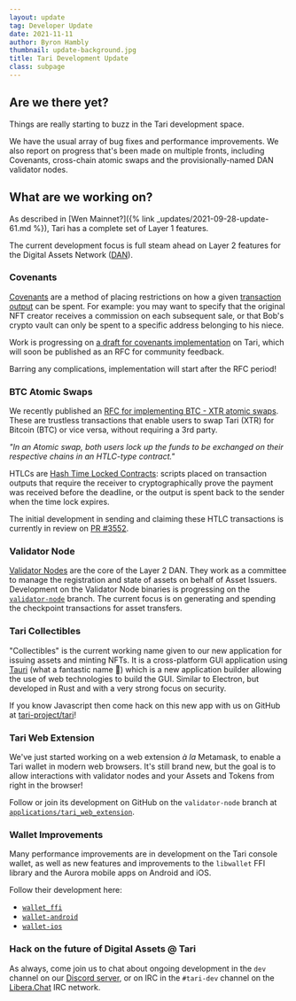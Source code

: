 ```yaml
---
layout: update
tag: Developer Update
date: 2021-11-11
author: Byron Hambly
thumbnail: update-background.jpg
title: Tari Development Update
class: subpage
---
```


## Are we there yet?

Things are really starting to buzz in the Tari development space.

We have the usual array of bug fixes and performance improvements. We also report on progress that's been made on multiple fronts, including Covenants, cross-chain atomic swaps and the provisionally-named DAN validator nodes.

## What are we working on?

As described in [Wen Mainnet?]({% link _updates/2021-09-28-update-61.md %}), Tari has a complete set of Layer 1 features.

The current development focus is full steam ahead on Layer 2 features for the Digital Assets Network ([DAN](https://rfc.tari.com/RFC-0300_DAN.html#related-requests-for-comment)).

### Covenants

[Covenants](https://bitcoinops.org/en/topics/covenants/) are a method of placing restrictions on how a given [transaction output](https://rfc.tari.com/Glossary.html#unspent-transaction-outputs) can be spent. For example: you may want to specify that the original NFT creator receives a commission on each subsequent sale, or that Bob's crypto vault can only be spent to a specific address belonging to his niece.

Work is progressing on [a draft for covenants implementation](https://gist.github.com/sdbondi/035ca1db7980d974a99e914e6f499a97) on Tari, which will soon be published as an RFC for community feedback.

Barring any complications, implementation will start after the RFC period!

### BTC Atomic Swaps

We recently published an [RFC for implementing BTC - XTR atomic swaps](https://rfc.tari.com/RFC-0240_AtomicSwap.html#description). These are trustless transactions that enable users to swap Tari (XTR) for Bitcoin (BTC) or vice versa, without requiring a 3rd party.

_"In an Atomic swap, both users lock up the funds to be exchanged on their respective chains in an HTLC-type contract."_

HTLCs are [Hash Time Locked Contracts](https://en.bitcoin.it/wiki/Hash_Time_Locked_Contracts): scripts placed on transaction outputs that require the receiver to cryptographically prove the payment was received before the deadline, or the output is spent back to the sender when the time lock expires.

The initial development in sending and claiming these HTLC transactions is currently in review on [PR #3552](https://github.com/tari-project/tari/pull/3552).

### Validator Node

[Validator Nodes](https://rfc.tari.com/RFC-0302_ValidatorNodes.html) are the core of the Layer 2 DAN. They work as a committee to manage the registration and state of assets on behalf of Asset Issuers. Development on the Validator Node binaries is progressing on the [`validator-node`](https://github.com/tari-project/tari/tree/validator-node) branch. The current focus is on generating and spending the checkpoint transactions for asset transfers.

### Tari Collectibles

"Collectibles" is the current working name given to our new application for issuing assets and minting NFTs. It is a cross-platform GUI application using [Tauri](https://tauri.app) (what a fantastic name 👏) which is a new application builder allowing the use of web technologies to build the GUI. Similar to Electron, but developed in Rust and with a very strong focus on security.

If you know Javascript then come hack on this new app with us on GitHub at [tari-project/tari](https://github.com/tari-project/tari/tree/validator-node/applications/tari_collectibles)!

### Tari Web Extension

We've just started working on a web extension _à la_ Metamask, to enable a Tari wallet in modern web browsers. It's still brand new, but the goal is to allow interactions with validator nodes and your Assets and Tokens from right in the browser!

Follow or join its development on GitHub on the `validator-node` branch at [`applications/tari_web_extension`](https://github.com/tari-project/tari/tree/validator-node/applications/tari_web_extension).

### Wallet Improvements

Many performance improvements are in development on the Tari console wallet, as well as new features and improvements to the `libwallet` FFI library and the Aurora mobile apps on Android and iOS.

Follow their development here:

- [`wallet_ffi`](https://github.com/tari-project/tari/tree/development/base_layer/wallet_ffi)
- [`wallet-android`](https://github.com/tari-project/wallet-android)
- [`wallet-ios`](https://github.com/tari-project/wallet-ios)

### Hack on the future of Digital Assets @ Tari

As always, come join us to chat about ongoing development in the `dev` channel on our [Discord server](https://discord.gg/q3Sfzb8S2V), or on IRC in the `#tari-dev` channel on the [Libera.Chat](https://libera.chat) IRC network.
